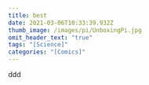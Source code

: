 ```yaml
---
title: best
date: 2021-03-06T10:33:39.932Z
thumb_image: /images/pi/UnboxingPi.jpg
omit_header_text: "true"
tags: "[Science]"
categories: "[Comics]"
---
```

ddd